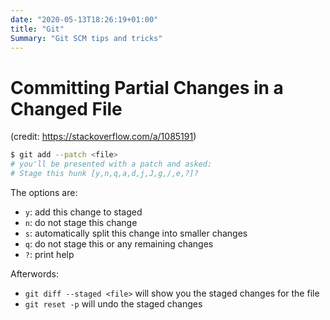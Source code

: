 ```yaml
---
date: "2020-05-13T18:26:19+01:00"
title: "Git"
Summary: "Git SCM tips and tricks"
---
```


# Committing Partial Changes in a Changed File
(credit: https://stackoverflow.com/a/1085191)
```bash
$ git add --patch <file>
# you'll be presented with a patch and asked:
# Stage this hunk [y,n,q,a,d,j,J,g,/,e,?]?
```
The options are:
 - `y`: add this change to staged
 - `n`: do not stage this change
 - `s`: automatically split this change into smaller changes
 - `q`: do not stage this or any remaining changes
 - `?`: print help
 
Afterwords:
 - `git diff --staged <file>` will show you the staged changes for the file
 - `git reset -p` will undo the staged changes 
